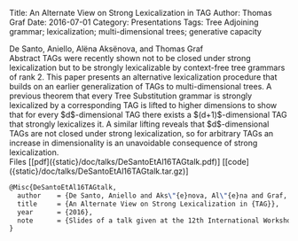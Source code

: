 Title: An Alternate View on Strong Lexicalization in TAG
Author: Thomas Graf
Date: 2016-07-01
Category: Presentations
Tags: Tree Adjoining grammar; lexicalization; multi-dimensional trees; generative capacity

<div markdown class="authors">
De Santo, Aniello, Alëna Aksënova, and Thomas Graf
</div>

<div markdown class="abstract">
<span id="abstract-title">Abstract</span>
TAGs were recently shown not to be closed under strong lexicalization but to be strongly lexicalizable by context-free tree grammars of rank 2.
This paper presents an alternative lexicalization procedure that builds on an earlier generalization of TAGs to multi-dimensional trees.
A previous theorem that every Tree Substitution grammar is strongly lexicalized by a corresponding TAG is lifted to higher dimensions to show that for every $d$-dimensional TAG there exists a $(d+1)$-dimensional TAG that strongly lexicalizes it.
A similar lifting reveals that $d$-dimensional TAGs are not closed under strong lexicalization, so for arbitrary TAGs an increase in dimensionality is an unavoidable consequence of strong lexicalization.
</div>

<div markdown class="files">
<span id="files-title">Files</span>
[[pdf]({static}/doc/talks/DeSantoEtAl16TAGtalk.pdf)]
[[code]({static}/doc/talks/DeSantoEtAl16TAGtalk.tar.gz)]
</div>

~~~latex
@Misc{DeSantoEtAl16TAGtalk,
  author    = {De Santo, Aniello and Aks\"{e}nova, Al\"{e}na and Graf, Thomas},
  title     = {An Alternate View on Strong Lexicalization in {TAG}},
  year      = {2016},
  note      = {Slides of a talk given at the 12th International Workshop on Tree Adjoining Grammars and Related Formalisms, June 29 -- July 1, Düsseldorf, Germany}
}
~~~
